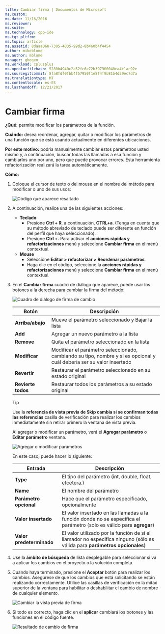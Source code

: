 ```yaml
---
title: Cambiar firma | Documentos de Microsoft
ms.custom: 
ms.date: 11/16/2016
ms.reviewer: 
ms.suite: 
ms.technology: cpp-ide
ms.tgt_pltfrm: 
ms.topic: article
ms.assetid: 8daaa060-7305-4035-99d2-8b460b4f4454
author: mikeblome
ms.author: mblome
manager: ghogen
ms.workload: cplusplus
ms.openlocfilehash: 5280b4940c2a52fc6e72b397300040ca4c1ac92e
ms.sourcegitcommit: 8fa8fdf0fbb4f57950f1e8f4f9b81b4d39ec7d7a
ms.translationtype: MT
ms.contentlocale: es-ES
ms.lasthandoff: 12/21/2017
---
```

# <a name="change-signature"></a>Cambiar firma
**¿Qué:** permite modificar los parámetros de la función.

**Cuándo:** desea reordenar, agregar, quitar o modificar los parámetros de una función que se está usando actualmente en diferentes ubicaciones.  

**Por este motivo:** podría manualmente cambiar estos parámetros usted mismo y, a continuación, buscar todas las llamadas a esa función y cambiarlos uno por uno, pero que puede provocar errores.  Esta herramienta refactorización realizará la tarea automáticamente.

**Cómo:**

1. Coloque el cursor de texto o del mouse en el nombre del método para modificar o uno de sus usos:

   ![Código que aparece resaltado](images/changesignature_highlight.png)

1. A continuación, realice una de las siguientes acciones:
   * **Teclado**
     * Presione **Ctrl + R**, a continuación, **CTRL+a**.  (Tenga en cuenta que su método abreviado de teclado puede ser diferente en función del perfil que haya seleccionado).
     * Presione **Ctrl +.** Para activar el **acciones rápidas y refactorizaciones** menú y seleccione **Cambiar firma** en el menú contextual.
   * **Mouse**
     * Seleccione **Editar > refactorizar > Reordenar parámetros**.
     * Haga clic en el código, seleccione la **acciones rápidas y refactorizaciones** menú y seleccione **Cambiar firma** en el menú contextual.

1. En el **Cambiar firma** cuadro de diálogo que aparece, puede usar los botones a la derecha para cambiar la firma del método:

   ![Cuadro de diálogo de firma de cambio](images/changesignature_dialog.png)

   | Botón | Descripción
   | ------ | ---
   | **Arriba/abajo**    | Mueve el parámetro seleccionado y Bajar la lista
   | **Add**        | Agregar un nuevo parámetro a la lista
   | **Remove**     | Quita el parámetro seleccionado en la lista
   | **Modificar**     | Modificar el parámetro seleccionado, cambiando su tipo, nombre y si es opcional y cuál debería ser su valor insertado
   | **Revertir**     | Restaurar el parámetro seleccionado en su estado original
   | **Revierte todos** | Restaurar todos los parámetros a su estado original

   > [!TIP]
   > Use la **referencia de vista previa de Skip cambia si se confirman todas las referencias** casilla de verificación para realizar los cambios inmediatamente sin retirar primero la ventana de vista previa.

   Al agregar o modificar un parámetro, verá el **Agregar parámetro** o **Editar parámetro** ventana.

   ![Agregar o modificar parámetros](images/changesignature_addmodify.png)

   En este caso, puede hacer lo siguiente:

   | Entrada | Descripción
   | ----- | ---
   | **Type**               | El tipo del parámetro (int, double, float, etcetera.)
   | **Name**               | El nombre del parámetro
   | **Parámetro opcional** | Hace que el parámetro especificado, opcionalmente
   | **Valor insertado**     | El valor insertado en las llamadas a la función donde no se especifica el parámetro (solo es válido para **agregar**)
   | **Valor predeterminado**      | El valor utilizado por la función de si el llamador no especifica ninguno (sólo es válida para **parámetros opcionales**)

1. Use la **ámbito de búsqueda** de lista desplegable para seleccionar si va a aplicar los cambios en el proyecto o la solución completa.

1. Cuando haya terminado, presione el **Aceptar** botón para realizar los cambios.  Asegúrese de que los cambios que está solicitando se están realizando correctamente.  Utilice las casillas de verificación en la mitad superior de la ventana para habilitar o deshabilitar el cambio de nombre de cualquier elemento.

   ![Cambiar la vista previa de firma](images/changesignature_preview.png)

1. Si todo es correcto, haga clic en el **aplicar** cambiará los botones y las funciones en el código fuente.

   ![Resultado de cambio de firma](images/changesignature_result.png)